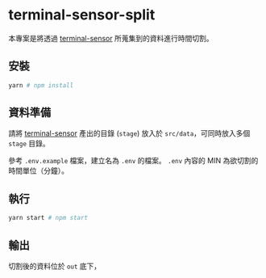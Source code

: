 # terminal-sensor-split

本專案是將透過 [terminal-sensor](https://github.com/explooosion/terminal-sensor) 所蒐集到的資料進行時間切割。

## 安裝

```sh
yarn # npm install
```

## 資料準備

請將 [terminal-sensor](https://github.com/explooosion/terminal-sensor) 產出的目錄 (`stage`) 放入於 `src/data`，可同時放入多個 `stage` 目錄。

參考 `.env.example` 檔案，建立名為 `.env` 的檔案。 `.env` 內容的 MIN 為欲切割的時間單位（分鐘）。

## 執行

```sh
yarn start # npm start
```

## 輸出

切割後的資料位於 `out` 底下，
